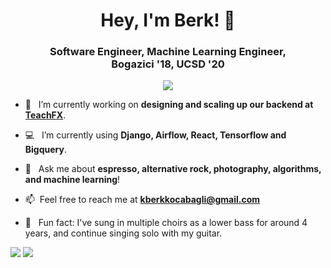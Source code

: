 <h1 align="center"> Hey, I'm Berk! 👋 </h1>
<h3 align="center">Software Engineer, Machine Learning Engineer,<br/> Bogazici '18, UCSD '20 </h3>

<p align="center"><img src="https://komarev.com/ghpvc/?username=berk94"></p>

<!--
**berk94/berk94** is a ✨ _special_ ✨ repository because its `README.md` (this file) appears on your GitHub profile.
Here are some ideas to get you started:
-->

- 🔭 &nbsp; I’m currently working on **designing and scaling up our backend at [TeachFX](https://teachfx.com/)**.

- :computer: &nbsp; I’m currently using **Django, Airflow, React, Tensorflow and Bigquery**.

- 💬 &nbsp; Ask me about **espresso, alternative rock, photography, algorithms, and machine learning**!

- 📫 &nbsp;Feel free to reach me at **<kberkkocabagli@gmail.com>**

- :microphone: &nbsp; Fun fact: I've sung in multiple choirs as a lower bass for around 4 years, and continue singing solo with my guitar.


<img src="https://github-readme-stats.vercel.app/api?username=berk94&show_icons=true&count_private=true&theme=tokyonight" />

<img src="https://github-readme-stats.vercel.app/api/top-langs/?username=berk94&layout=compact&theme=tokyonight" />
